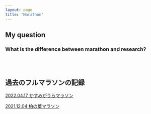 ```yaml
---
layout: page
title: "Marathon"
---
```



## **My question**
### What is the difference between marathon and research?
<br>
<br>

## **過去のフルマラソンの記録**
[2022.04.17 かすみがうらマラソン](https://qriovider.github.io/hobbies/marathon/2022-04-17.md)
  
[2021.12.04 柏の葉マラソン](https://qriovider.github.io/hobbies/marathon/2021-12-04.md)
  
